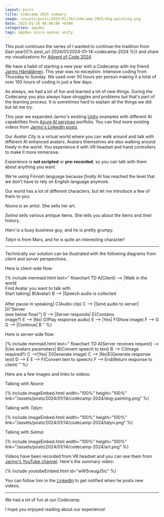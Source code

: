 ```yaml
---
layout: posts
title: Codecamp 2025 summary
image: /assets/posts/2025/01/26/codecamp-2025/dog-painting.png
date: 2025-01-26 06:00:00 +0300
categories: appdev
tags: appdev azure openai unity
---
```


This post continues the series of  I wanted to continue the tradition from
[last year]({% post_url 2024/01/2024-01-14-codecamp-2024 %})
and share my visualizations for [Advent of Code 2024](https://adventofcode.com/).

We have a habit of starting a new year with a Codecamp
with my friend [Jarmo Hämäläinen](https://www.linkedin.com/in/jarmo-h%C3%A4m%C3%A4l%C3%A4inen-821337a/).
This year was no exception. Intensive coding from Thursday to Sunday.
We used over 50 hours per person making it a total of over 100 hours of coding
in just a few days.

As always, we had a lot of fun and learned a lot of new things.
During the Codecamp you also always have struggles and problems
but that's part of the learning process.
It is sometimes hard to explain all the things we did but let me try.

This year we expanded Jarmo's existing [Unity](https://unity.com) examples 
with different AI capabilities from [Azure AI services](https://learn.microsoft.com/en-us/azure/ai-services/) portfolio. 
You can find more existing videos
from [Jarmo's LinkedIn posts](https://www.linkedin.com/in/jarmo-h%C3%A4m%C3%A4l%C3%A4inen-821337a/recent-activity/all/).

Our _Avatar City_ is a virtual world where you can walk around
and talk with different AI enhanced avatars.
Avatars themselves are also walking around freely in the world.
You experience it with VR headset and hand controllers to make it more immersive.

Experience is **not scripted** or **pre-recorded**, 
so you can talk with them about anything you want.

We're using Finnish language because _finally_ AI has reached the level
that we don't have to rely on English language anymore.

Our world has a lot of different characters, but let me introduce a few of them to you:

_Noora_ is an artist. She sells her art.

_Selma_ sells various antique items. She tells you about the items and their history.

_Harri_ is a busy business guy, and he is pretty grumpy.

_Talyn_ is from Mars, and he is quite an interesting character!

---

Technically our solution can be illustrated with the following diagrams from _client_ and _server_ perspectives.

Here is client-side flow:

{% include mermaid.html text="
flowchart TD
    A[Client] --> |Walk in the world<br/>Find Avatar you want to talk with<br/>Start talking| B(Avatar)
    B --> |Speech audio is collected<br/><br/>After pause in speaking| C(Audio clip)
    C --> |Send audio to server| D(\"Server<br/>(see below flow)\")
    D --> |Server responds| E{Contains<br/>image?}
    E --> |No| G(Play response audio)
    E --> |Yes| F(Show image)
    F --> G
    G --> |Continue| B
" %}

Here is server-side flow:

{% include mermaid.html text="
flowchart TD
    A[Server receives request] --> |Use avatars parameters| B(Convert speech to text)
    B --> C{Image<br/>required?}
    C -->|Yes| D(Generate image)
    C --> |No|E(Generate response text)
    D --> E
    E --> F(Convert text to speech)
    F --> End(Return response to client)
" %}

Here are a few images and links to videos:

Talking with _Noora_:

{% include imageEmbed.html width="100%" height="100%" link="/assets/posts/2024/01/14/codecamp-2024/dog-painting.png" %}

Talking with _Talyn_:

{% include imageEmbed.html width="100%" height="100%" link="/assets/posts/2024/01/14/codecamp-2024/talyn.png" %}

Talking with _Selma_:

{% include imageEmbed.html width="100%" height="100%" link="/assets/posts/2024/01/14/codecamp-2024/art.png" %}

Videos have been recorded from VR headset and you can see them from [Jarmo's YouTube channel](https://www.youtube.com/@Jarmo_Hamalainen). 
Here's the summary video:

{% include youtubeEmbed.html id="wW5rwugJ5ic" %}

You can follow him in the [LinkedIn](https://www.linkedin.com/in/jarmo-h%C3%A4m%C3%A4l%C3%A4inen-821337a/)
to get notified when he posts new videos.

---

We had a lot of fun at our Codecamp.

I hope you enjoyed reading about our experience!
